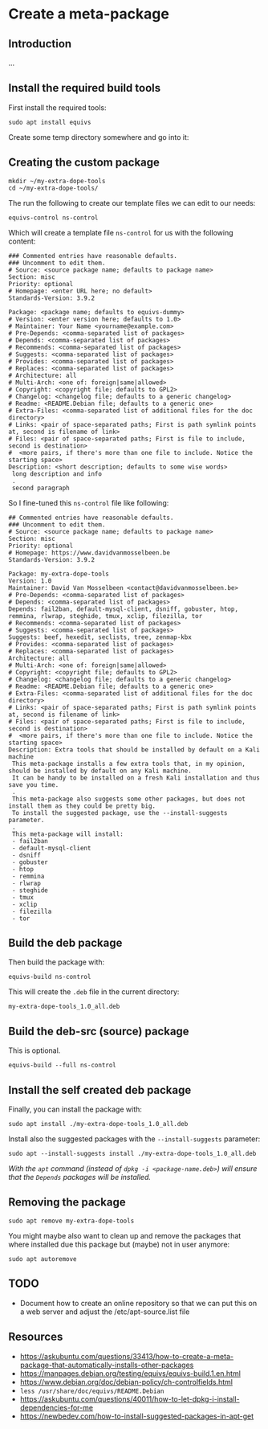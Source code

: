 # Create a meta-package

## Introduction

...

## Install the required build tools

First install the required tools:

    sudo apt install equivs

Create some temp directory somewhere and go into it:

## Creating the custom package

```commandline
mkdir ~/my-extra-dope-tools
cd ~/my-extra-dope-tools/
```

The run the following to create our template files we can edit to our needs:

```commandline
equivs-control ns-control
```

Which will create a template file `ns-control` for us with the following content:

```commandline
### Commented entries have reasonable defaults.
### Uncomment to edit them.
# Source: <source package name; defaults to package name>
Section: misc
Priority: optional
# Homepage: <enter URL here; no default>
Standards-Version: 3.9.2

Package: <package name; defaults to equivs-dummy>
# Version: <enter version here; defaults to 1.0>
# Maintainer: Your Name <yourname@example.com>
# Pre-Depends: <comma-separated list of packages>
# Depends: <comma-separated list of packages>
# Recommends: <comma-separated list of packages>
# Suggests: <comma-separated list of packages>
# Provides: <comma-separated list of packages>
# Replaces: <comma-separated list of packages>
# Architecture: all
# Multi-Arch: <one of: foreign|same|allowed>
# Copyright: <copyright file; defaults to GPL2>
# Changelog: <changelog file; defaults to a generic changelog>
# Readme: <README.Debian file; defaults to a generic one>
# Extra-Files: <comma-separated list of additional files for the doc directory>
# Links: <pair of space-separated paths; First is path symlink points at, second is filename of link>
# Files: <pair of space-separated paths; First is file to include, second is destination>
#  <more pairs, if there's more than one file to include. Notice the starting space>
Description: <short description; defaults to some wise words> 
 long description and info
 .
 second paragraph
```

So I fine-tuned this `ns-control` file like following:

```commandline
## Commented entries have reasonable defaults.
### Uncomment to edit them.
# Source: <source package name; defaults to package name>
Section: misc
Priority: optional
# Homepage: https://www.davidvanmosselbeen.be
Standards-Version: 3.9.2

Package: my-extra-dope-tools
Version: 1.0
Maintainer: David Van Mosselbeen <contact@davidvanmosselbeen.be>
# Pre-Depends: <comma-separated list of packages>
# Depends: <comma-separated list of packages>
Depends: fail2ban, default-mysql-client, dsniff, gobuster, htop, remmina, rlwrap, steghide, tmux, xclip, filezilla, tor
# Recommends: <comma-separated list of packages>
# Suggests: <comma-separated list of packages>
Suggests: beef, hexedit, seclists, tree, zenmap-kbx
# Provides: <comma-separated list of packages>
# Replaces: <comma-separated list of packages>
Architecture: all
# Multi-Arch: <one of: foreign|same|allowed>
# Copyright: <copyright file; defaults to GPL2>
# Changelog: <changelog file; defaults to a generic changelog>
# Readme: <README.Debian file; defaults to a generic one>
# Extra-Files: <comma-separated list of additional files for the doc directory>
# Links: <pair of space-separated paths; First is path symlink points at, second is filename of link>
# Files: <pair of space-separated paths; First is file to include, second is destination>
#  <more pairs, if there's more than one file to include. Notice the starting space>
Description: Extra tools that should be installed by default on a Kali machine
 This meta-package installs a few extra tools that, in my opinion, should be installed by default on any Kali machine.
 It can be handy to be installed on a fresh Kali installation and thus save you time.
 .
 This meta-package also suggests some other packages, but does not install them as they could be pretty big.
 To install the suggested package, use the --install-suggests parameter.
 .
 This meta-package will install:
 - fail2ban
 - default-mysql-client
 - dsniff
 - gobuster
 - htop
 - remmina
 - rlwrap
 - steghide
 - tmux
 - xclip
 - filezilla
 - tor
```

## Build the deb package

Then build the package with:

```commandline
equivs-build ns-control
```

This will create the `.deb` file in the current directory:

```commandline
my-extra-dope-tools_1.0_all.deb
```

## Build the deb-src (source) package

This is optional.

```commandline
equivs-build --full ns-control
```

## Install the self created deb package

Finally, you can install the package with:

```commandline
sudo apt install ./my-extra-dope-tools_1.0_all.deb
```

Install also the suggested packages with the `--install-suggests` parameter:

```commandline
sudo apt --install-suggests install ./my-extra-dope-tools_1.0_all.deb
```

_With the `apt` command (instead of `dpkg -i <package-name.deb>`) will ensure that the `Depends` packages will be installed._

## Removing the package

```commandline
sudo apt remove my-extra-dope-tools
```

You might maybe also want to clean up and remove the packages that where installed due this package but (maybe) not in user anymore:

```commandline
sudo apt autoremove
```

## TODO

- Document how to create an online repository so that we can put this on a web server and adjust the /etc/apt-source.list file

## Resources

- <https://askubuntu.com/questions/33413/how-to-create-a-meta-package-that-automatically-installs-other-packages>
- <https://manpages.debian.org/testing/equivs/equivs-build.1.en.html>
- <https://www.debian.org/doc/debian-policy/ch-controlfields.html>
- `less /usr/share/doc/equivs/README.Debian`
- <https://askubuntu.com/questions/40011/how-to-let-dpkg-i-install-dependencies-for-me>
- <https://newbedev.com/how-to-install-suggested-packages-in-apt-get>
